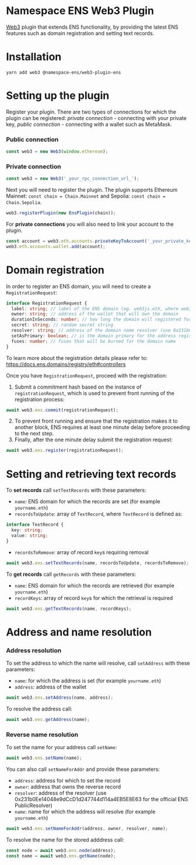 # Namespace ENS Web3 Plugin

[Web3](https://web3js.org/) plugin that extends ENS functionality, by providing the latest ENS features such as domain registration and setting text records.

# Installation

```
yarn add web3 @namespace-ens/web3-plugin-ens
```

# Setting up the plugin

Register your plugin. There are two types of connections for which the plugin can be registered: _private connection_ - connecting with your private key, _public connection_ - connecting with a wallet such as MetaMask.

### Public connection

```ts
const web3 = new Web3(window.ethereum);
```

### Private connection

```ts
const web3 = new Web3('_your_rpc_connection_url_');
```

Next you will need to register the plugin. The plugin supports Ethereum Mainnet: `const chain = Chain.Mainnet` and Sepolia: `const chain = Chain.Sepolia`.

```ts
web3.registerPlugin(new EnsPlugin(chain));
```

For **private connections** you will also need to link your account to the plugin.

```ts
const account = web3.eth.accounts.privateKeyToAccount('_your_private_key_');
web3.eth.accounts.wallet.add(account);
```

# Domain registration

In order to register an ENS domain, you will need to create a `RegistrationRequest`:

```ts
interface RegistrationRequest {
  label: string; // label of the ENS domain (eg. web3js.eth, where web3js is the label)
  owner: string; // address of the wallet that will own the domain
  durationInSeconds: number; // how long the domain will registered for (set 31536000 for one year)
  secret: string; // random secret string
  resolver: string; // address of the domain name resolver (use 0x231b0Ee14048e9dCcD1d247744d114a4EB5E8E63 for the official ENS PublicResolver)
  setAsPrimary: boolean; // is the domain primary for the address registering the domain (creates reverese record)
  fuses: number; // fuses that will be burned for the domain name
}
```

To learn more about the registration details please refer to: https://docs.ens.domains/registry/eth#controllers

Once you have `RegistrationRequest`, proceed with the registration:

1. Submit a commitment hash based on the instance of `registrationRequest`, which is used to prevent front running of the registration process:

```ts
await web3.ens.commit(registrationRequest);
```

2. To prevent front running and ensure that the registration makes it to another block, ENS requires at least one minute delay before proceeding to the next step.
3. Finally, after the one minute delay submit the registration request:

```ts
await web3.ens.register(registrationRequest);
```

# Setting and retrieving text records

To **set records** call `setTextRecords` with these parameters:

- `name`: ENS domain for which the records are set (for example `yourname.eth`)
- `recordsToUpdate`: array of `TextRecord`, where `TextRecord` is defined as:

```ts
interface TextRecord {
  key: string;
  value: string;
}
```

- `recordsToRemove`: array of record `key`s requiring removal

```ts
await web3.ens.setTextRecords(name, recordsToUpdate, recordsToRemove);
```

To **get records** call `getRecords` with these parameters:

- `name`: ENS domain for which the records are retrieved (for example `yourname.eth`)
- `recordKeys`: array of record `key`s for which the retrieval is required

```ts
await web3.ens.getTextRecords(name, recordKeys);
```

# Address and name resolution

### Address resolution

To set the address to which the name will resolve, call `setAddress` with these parameters:

- `name`: for which the address is set (for example `yourname.eth`)
- `address`: address of the wallet

```ts
await web3.ens.setAddress(name, address);
```

To resolve the address call:

```ts
await web3.ens.getAddress(name);
```

### Reverse name resolution

To set the name for your address call `setName`:

```ts
await web3.ens.setName(name);
```

You can also call `setNameForAddr` and provide these parameters:

- `address`: address for which to set the record
- `owner`: address that owns the reverse record
- `resolver`: address of the resolver (use 0x231b0Ee14048e9dCcD1d247744d114a4EB5E8E63 for the official ENS PublicResolver)
- `name`: name for which the address will resolve (for example `yourname.eth`)

```ts
await web3.ens.setNameForAddr(address, owner, resolver, name);
```

To resolve the name for the stored adddress call:

```ts
const node = await web3.ens.node(address);
const name = await web3.ens.getName(node);
```
